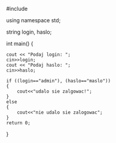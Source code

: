 #include <iostream>

using namespace std;

string login, haslo;

int main()
{

    cout << "Podaj login: ";
    cin>>login;
    cout << "Podaj haslo: ";
    cin>>haslo;

    if ((login=="admin"), (haslo=="maslo"))
    {
        cout<<"udalo sie zalgowac!";
    }
    else
    {
        cout<<"nie udalo sie zalogowac";
    }
    return 0;
}
